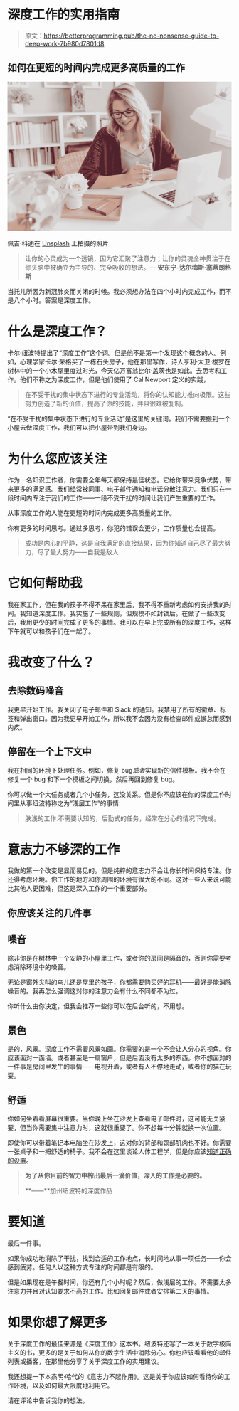 # 深度工作的实用指南

> 原文：<https://betterprogramming.pub/the-no-nonsense-guide-to-deep-work-7b980d7801d8>

## 如何在更短的时间内完成更多高质量的工作

![](img/968d663e9b9775468ab3e2a5e90dc931.png)

佩吉·科迪在 [Unsplash](https://unsplash.com/s/photos/home-office?utm_source=unsplash&utm_medium=referral&utm_content=creditCopyText) 上拍摄的照片

> 让你的心灵成为一个透镜，因为它汇聚了注意力；让你的灵魂全神贯注于在你头脑中被确立为主导的、完全吸收的想法。— **安东宁-达尔梅斯·塞蒂朗格斯**

当托儿所因为新冠肺炎而关闭的时候。我必须想办法在四个小时内完成工作，而不是八个小时。答案是深度工作。

# **什么是深度工作？**

卡尔·纽波特提出了“深度工作”这个词。但是他不是第一个发现这个概念的人。例如，心理学家卡尔·荣格买了一栋石头房子，他在那里写作，诗人亨利·大卫·梭罗在树林中的一个小木屋里度过时光，今天亿万富翁比尔·盖茨也是如此。去思考和工作。他们不称之为深度工作，但是他们使用了 Cal Newport 定义的实践，

> 在不受干扰的集中状态下进行的专业活动，将你的认知能力推向极限。这些努力创造了新的价值，提高了你的技能，并且很难被复制。

“在不受干扰的集中状态下进行的专业活动”是这里的关键词。我们不需要搬到一个小屋去做深度工作，我们可以把小屋带到我们身边。

# **为什么您应该关注**

作为一名知识工作者，你需要全年每天都保持最佳状态。它给你带来竞争优势，带来更多的满足感。我们经常被同事、电子邮件通知和电话分散注意力。我们只在一段时间内专注于我们的工作——一段不受干扰的时间让我们产生重要的工作。

从事深度工作的人能在更短的时间内完成更多高质量的工作。

你有更多的时间思考。通过多思考，你犯的错误会更少，工作质量也会提高。

> 成功是内心的平静，这是自我满足的直接结果，因为你知道自己尽了最大努力，尽了最大努力——自我是敌人

# **它如何帮助我**

我在家工作，但在我的孩子不得不呆在家里后，我不得不重新考虑如何安排我的时间。我知道深度工作。我实施了一些规则，但规模不如封锁后。在做了一些改变后，我用更少的时间完成了更多的事情。我可以在早上完成所有的深度工作，这样下午就可以和孩子们在一起了。

# **我改变了什么？**

## **去除数码噪音**

我更早开始工作。我关闭了电子邮件和 Slack 的通知。我禁用了所有的徽章、标签和弹出窗口。因为我更早开始工作，所以我不会因为没有检查邮件或懈怠而感到内疚。

## 停留在一个上下文中

我在相同的环境下处理任务。例如，修复 bug*或者*实现新的信件模板。我不会在修复一个 bug 和下一个模板之间切换，然后再回到修复 bug。

你可以做一个大任务或者几个小任务，这没关系。但是你不应该在你的深度工作时间里从事纽波特称之为“浅层工作”的事情:

> 肤浅的工作:不需要认知的，后勤式的任务，经常在分心的情况下完成。

# **意志力不够深的工作**

我做的第一个改变是显而易见的。但是纯粹的意志力不会让你长时间保持专注。你还得考虑环境。你工作的地方和你周围的环境有很大的不同。这对一些人来说可能比其他人更困难，但这是深入工作的一个重要部分。

## **你应该关注的几件事**

## 噪音

除非你是在树林中一个安静的小屋里工作，或者你的房间是隔音的，否则你需要考虑消除环境中的噪音。

无论是窗外尖叫的鸟儿还是屋里的孩子，你都需要购买好的耳机——最好是能消除噪音的。我再怎么强调这对你的注意力会有什么不同都不为过。

你听什么由你决定，但我会推荐一些你可以在后台听的，不用想。

## 景色

是的，风景。深度工作不需要风景如画。你需要的是一个不会让人分心的视角。你应该面对一面墙。或者甚至是一扇窗户，但是后面没有太多的东西。你不想面对的一件事是房间里发生的事情——电视开着，或者有人不停地走动，或者你的猫在玩耍。

## 舒适

你如何坐着看屏幕很重要。当你晚上坐在沙发上查看电子邮件时，这可能无关紧要，但当你需要集中注意力时，这就很重要了。你不想每十分钟就换一次位置。

即使你可以带着笔记本电脑坐在沙发上，这对你的背部和颈部肌肉也不好。你需要一张桌子和一把舒适的椅子。我不会在这里谈论人体工程学，但是你应该[知道正确的设置](https://www.nhs.uk/live-well/healthy-body/how-to-sit-correctly/)。

> **为了从你目前的智力中榨出最后一滴价值，深入的工作是必要的。**
> 
> **——**加州纽波特的深度作品

# **要知道**

最后一件事。

如果你成功地消除了干扰，找到合适的工作地点，长时间地从事一项任务——你会感到疲劳。任何人以这种方式专注的时间都是有限的。

但是如果现在是午餐时间，你还有几个小时呢？然后，做浅层的工作。不需要太多注意力并且对认知要求不高的工作。比如回复邮件或者安排第二天的事情。

# **如果你想了解更多**

关于深度工作的最佳来源是《深度工作》这本书。纽波特还写了一本关于数字极简主义的书，更多的是关于如何从你的数字生活中消除分心。你也应该看看他的邮件列表或播客，在那里他分享了关于深度工作的实用建议。

我还想提一下本杰明·哈代的《意志力不起作用》。这是关于你应该如何看待你的工作环境，以及如何最大限度地利用它。

请在评论中告诉我你的想法。